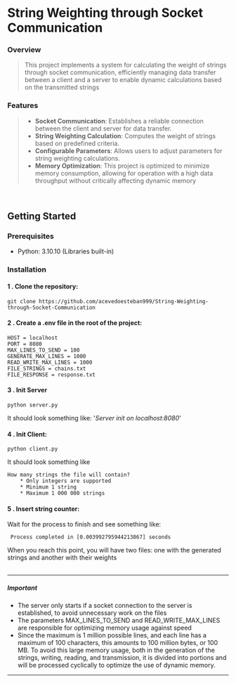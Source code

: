 # String Weighting through Socket Communication

### Overview

  >This project implements a system for calculating the weight of strings through socket communication, efficiently managing data transfer between a client and a server to enable dynamic calculations based on the transmitted strings

### Features

> - **Socket Communication**: Establishes a reliable connection between the client and server for data transfer.
> - **String Weighting Calculation**: Computes the weight of strings based on predefined criteria.
> - **Configurable Parameters**: Allows users to adjust parameters for string weighting calculations.
> - **Memory Optimization**: This project is optimized to minimize memory consumption, allowing for operation with a high data throughput without critically affecting dynamic memory

<br/>


## Getting Started

### Prerequisites

- Python: 3.10.10 (Libraries built-in)

### Installation

#### 1 . Clone the repository:    
    
    git clone https://github.com/acevedoesteban999/String-Weighting-through-Socket-Communication 

#### 2 . Create a .env file in the root of the project:

    HOST = localhost
    PORT = 8080
    MAX_LINES_TO_SEND = 100
    GENERATE_MAX_LINES = 1000
    READ_WRITE_MAX_LINES = 1000
    FILE_STRINGS = chains.txt
    FILE_RESPONSE = response.txt

#### 3 . Init Server
    
    python server.py
    
It should look something like: '*Server init on localhost:8080*'

#### 4 . Init Client:

    python client.py

It should look something like

    How many strings the file will contain?
        * Only integers are supported
        * Minimum 1 string
        * Maximum 1 000 000 strings

#### 5 . Insert string counter:

Wait for the process to finish and see something like:

     Process completed in [0.003992795944213867] seconds
When you reach this point, you will have two files: one with the generated strings and another with their weights
<br/>
<br/>
<hr/> 

##### Important

- The server only starts if a socket connection to the server is established, to avoid unnecessary work on the files
- The parameters MAX_LINES_TO_SEND and READ_WRITE_MAX_LINES are responsible for optimizing memory usage against speed
-  Since the maximum is 1 million possible lines, and each line has a maximum of 100 characters, this amounts to 100 million bytes, or 100 MB. To avoid this large memory usage, both in the generation of the strings, writing, reading, and transmission, it is divided into portions and will be processed cyclically to optimize the use of dynamic memory. 

<hr/>